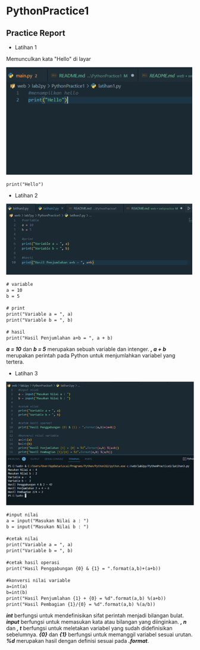 # PythonPractice1

## Practice Report

* Latihan 1

<p> 
Memunculkan kata "Hello" di layar
</p>

<img src="image/sslat1.png" width="500">

    print("Hello")  

* Latihan 2

<img src="image/sslat2.png" width="500">

    # variable
    a = 10
    b = 5

    # print
    print("Variable a = ", a)
    print("Variable b = ", b)
    
    # hasil
    print("Hasil Penjumlahan a+b = ", a + b)

***a = 10*** dan ***b = 5*** merupakan sebuah variable dan intenger.
***, a + b*** merupakan perintah pada Python untuk menjumlahkan variabel yang tertera.

* Latihan 3

<img src="image/sslat3.png" widht="300">

    #input nilai
    a = input("Masukan Nilai a : ")
    b = input("Masukan Nilai b : ")

    #cetak nilai
    print("Variable a = ", a)
    print("Variable b = ", b)

    #cetak hasil operasi
    print("Hasil Penggabungan {0} & {1} = ".format(a,b)+(a+b))

    #konversi nilai variable
    a=int(a)
    b=int(b)
    print("Hasil Penjumlahan {1} + {0} = %d".format(a,b) %(a+b))
    print("Hasil Pembagian {1}/{0} = %d".format(a,b) %(a/b))

***int*** berfungsi untuk mendefinisikan sifat perintah menjadi bilangan bulat.
***input*** berfungsi untuk memasukan kata atau bilangan yang diinginkan.
***, n*** dan ***, t*** berfungsi untuk meletakan variabel yang sudah didefinisikan sebelumnya.
***{0}*** dan ***{1}*** berfungsi untuk memanggil variabel sesuai urutan.
***%d*** merupakan hasil dengan definisi sesuai pada ***.format***.